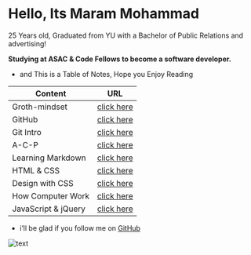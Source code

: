 # Hello, Its Maram Mohammad 

25 Years old, Graduated from YU with a Bachelor of Public Relations and advertising! 

**Studying at ASAC & Code Fellows to become a software developer.** 

- and This is a Table of Notes, Hope you Enjoy Reading 

| Content       | URL           |  
| ------------- |:-------------:|  
| Groth-mindset | [click here](https://maramhmohammad.github.io/reading-notes/Groth-mindset)        | 
|    GitHub     | [click here](https://maramhmohammad.github.io/reading-notes/GitHub)             |  
|  Git Intro  | [click here](https://maramhmohammad.github.io/reading-notes/Git-Intro)  |   
|   A-C-P       | [click here](https://maramhmohammad.github.io/reading-notes/A-C-P)              |   
|Learning Markdown| [click here](https://maramhmohammad.github.io/reading-notes/Learning-markdown)  |   
| HTML & CSS     | [click here](https://maramhmohammad.github.io/reading-notes/html&css-book)  |   
| Design with CSS     | [click here](https://maramhmohammad.github.io/reading-notes/Design-with-CSS)  |   
| How Computer Work     | [click here](https://maramhmohammad.github.io/reading-notes/HowComputerWork)  |   
| JavaScript & jQuery     | [click here](https://maramhmohammad.github.io/reading-notes/JavaScript&jQuery)  |   






- i’ll be glad if you follow me on [GitHub](https://github.com/MaramhMohammad)

![text](https://avatars.githubusercontent.com/u/3904529?s=280&v=4)
